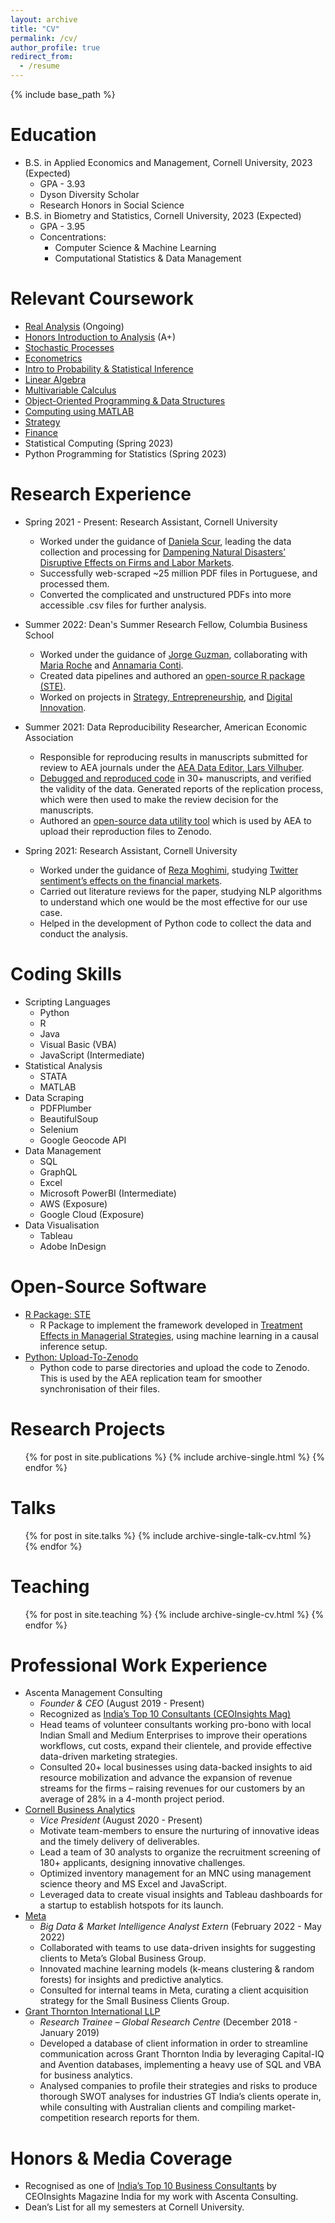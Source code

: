 ```yaml
---
layout: archive
title: "CV"
permalink: /cv/
author_profile: true
redirect_from:
  - /resume
---
```


{% include base_path %}

Education
======
* B.S. in Applied Economics and Management, Cornell University, 2023 (Expected) 
  * GPA - 3.93
  * Dyson Diversity Scholar
  * Research Honors in Social Science
* B.S. in Biometry and Statistics, Cornell University, 2023 (Expected) 
  * GPA - 3.95
  * Concentrations:
    * Computer Science & Machine Learning
    * Computational Statistics & Data Management

Relevant Coursework
======
* [Real Analysis](https://classes.cornell.edu/browse/roster/FA22/class/MATH/6110) (Ongoing)
* [Honors Introduction to Analysis](https://classes.cornell.edu/browse/roster/SP22/class/MATH/4130) (A+)
* [Stochastic Processes](https://classes.cornell.edu/browse/roster/SP22/class/ORIE/3510)
* [Econometrics](https://classes.cornell.edu/browse/roster/SP22/class/ECON/3140)
* [Intro to Probability & Statistical Inference](https://classes.cornell.edu/browse/roster/FA21/class/ECON/3130)
* [Linear Algebra](https://classes.cornell.edu/browse/roster/FA20/class/MATH/2210)
* [Multivariable Calculus](https://classes.cornell.edu/browse/roster/SP21/class/MATH/2220)
* [Object-Oriented Programming & Data Structures](https://classes.cornell.edu/browse/roster/FA21/class/CS/2110)
* [Computing using MATLAB](https://classes.cornell.edu/browse/roster/FA20/class/CS/1112)
* [Strategy](https://classes.cornell.edu/browse/roster/SP22/class/AEM/2601)
* [Finance](https://classes.cornell.edu/browse/roster/SP22/class/AEM/2240)
* Statistical Computing (Spring 2023)
* Python Programming for Statistics (Spring 2023)

Research Experience
======
* Spring 2021 - Present: Research Assistant, Cornell University
  * Worked under the guidance of [Daniela Scur](https://www.danielascur.com), leading the data collection and processing for [Dampening Natural Disasters’ Disruptive Effects on Firms and Labor Markets](http://http://vanshg.me/publication/Diario-Municipal).
  * Successfully web-scraped ~25 million PDF files in Portuguese, and processed them.
  * Converted the complicated and unstructured PDFs into more accessible .csv files for further analysis.

* Summer 2022: Dean's Summer Research Fellow, Columbia Business School
  * Worked under the guidance of [Jorge Guzman](https://www.jorgeguzman.co/), collaborating with [Maria Roche](https://www.hbs.edu/faculty/Pages/profile.aspx?facId=1284955) and [Annamaria Conti](https://sites.google.com/view/annamariaconti/home-page).
  * Created data pipelines and authored an [open-source R package (STE)](http://vanshg.me/STE).
  * Worked on projects in [Strategy, Entrepreneurship](http://vanshg.me/publication/STE), and [Digital Innovation](http://vanshg.me/publication/Sponsoring-Innovation).

* Summer 2021: Data Reproducibility Researcher, American Economic Association
  * Responsible for reproducing results in manuscripts submitted for review to AEA journals under the [AEA Data Editor, Lars Vilhuber](https://www.vilhuber.com/lars).
  * [Debugged and reproduced code](http://vanshg.me/publications/AEA-Data) in 30+ manuscripts, and verified the validity of the data. Generated reports of the replication process, which were then used to make the review decision for the manuscripts.  
  * Authored an [open-source data utility tool](https://github.com/AEADataEditor/Upload-to-Zenodo) which is used by AEA to upload their reproduction files to Zenodo. 

* Spring 2021: Research Assistant, Cornell University
  * Worked under the guidance of [Reza Moghimi](https://dyson.cornell.edu/faculty-research/faculty/am2393/), studying [Twitter sentiment’s effects on the financial markets](http://http://vanshg.me/publication/NLP). 
  * Carried out literature reviews for the paper, studying NLP algorithms to understand which one would be the most effective for our use case.
  * Helped in the development of Python code to collect the data and conduct the analysis.
  
Coding Skills
======
* Scripting Languages
  * Python
  * R
  * Java
  * Visual Basic (VBA)
  * JavaScript (Intermediate)
* Statistical Analysis
  * STATA
  * MATLAB
* Data Scraping
  * PDFPlumber
  * BeautifulSoup
  * Selenium
  * Google Geocode API
* Data Management
  * SQL
  * GraphQL
  * Excel
  * Microsoft PowerBI (Intermediate)
  * AWS (Exposure)
  * Google Cloud (Exposure)
* Data Visualisation
  * Tableau
  * Adobe InDesign

Open-Source Software
======
* [R Package: STE](http://vanshg.me/STE)
  * R Package to implement the framework developed in [Treatment Effects in Managerial Strategies](http://vanshg.me/publication/STE), using machine learning in a causal inference setup.
* [Python: Upload-To-Zenodo](https://github.com/AEADataEditor/Upload-to-Zenodo)
  * Python code to parse directories and upload the code to Zenodo. This is used by the AEA replication team for smoother synchronisation of their files. 


Research Projects
======
  <ul>{% for post in site.publications %}
    {% include archive-single.html %}
  {% endfor %}</ul>
  
Talks
======
  <ul>{% for post in site.talks %}
    {% include archive-single-talk-cv.html %}
  {% endfor %}</ul>
  
Teaching
======
  <ul>{% for post in site.teaching %}
    {% include archive-single-cv.html %}
  {% endfor %}</ul>
  
Professional Work Experience
======
* Ascenta Management Consulting
  * _Founder & CEO_ (August 2019 - Present)
  * Recognized as [India’s Top 10 Consultants (CEOInsights Mag)](https://www.bit.ly/3PapBDy)
  * Head teams of volunteer consultants working pro-bono with local Indian Small and Medium Enterprises to improve their operations workflows, cut costs, expand their clientele, and provide effective data-driven marketing strategies.
  * Consulted 20+ local businesses using data-backed insights to aid resource mobilization and advance the expansion of revenue streams for the firms – raising revenues for our customers by an average of 28% in a 4-month project period.
* [Cornell Business Analytics](https://www.cornellbusinessanalytics.com)
  * _Vice President_ (August 2020 - Present)
  * Motivate team-members to ensure the nurturing of innovative ideas and the timely delivery of deliverables.
  * Lead a team of 30 analysts to organize the recruitment screening of 180+ applicants, designing innovative challenges.
  * Optimized inventory management for an MNC using management science theory and MS Excel and JavaScript.
  * Leveraged data to create visual insights and Tableau dashboards for a startup to establish hotspots for its launch.
* [Meta](https://about.facebook.com)
  * _Big Data & Market Intelligence Analyst Extern_ (February 2022 - May 2022)
  * Collaborated with teams to use data-driven insights for suggesting clients to Meta’s Global Business Group.
  * Innovated machine learning models (k-means clustering & random forests) for insights and predictive analytics.
  * Consulted for internal teams in Meta, curating a client acquisition strategy for the Small Business Clients Group.
* [Grant Thornton International LLP](https://www.grantthornton.in)
  * _Research Trainee – Global Research Centre_ (December 2018 - January 2019)
  * Developed a database of client information in order to streamline communication across Grant Thornton India by leveraging Capital-IQ and Avention databases, implementing a heavy use of SQL and VBA for business analytics.
  * Analysed companies to profile their strategies and risks to produce thorough SWOT analyses for industries GT India’s clients operate in, while consulting with Australian clients and compiling market-competition research reports for them.

Honors & Media Coverage
======
* Recognised as one of [India’s Top 10 Business Consultants](https://www.ceoinsightsindia.com/magazines/leaders-in-business-consultants-june-2022/#page=42) by CEOInsights Magazine India for my work with Ascenta Consulting. 
* Dean’s List for all my semesters at Cornell University. 
